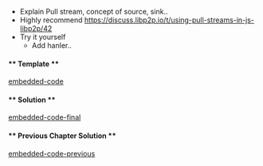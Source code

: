 * Explain Pull stream, concept of source, sink.. 
* Highly recommend https://discuss.libp2p.io/t/using-pull-streams-in-js-libp2p/42
* Try it yourself
    - Add hanler.. 

<!-- tabs:start -->

#### ** Template **

[embedded-code](../assets/5/5.0-template-code.js ':include :type=code embed-template')

#### ** Solution **

[embedded-code-final](../assets/5/5.0-finished-code.js ':include :type=code embed-final')

#### ** Previous Chapter Solution **

[embedded-code-previous](../assets/1/1.0-finished-code.js ':include :type=code embed-previous')

<!-- tabs:end -->